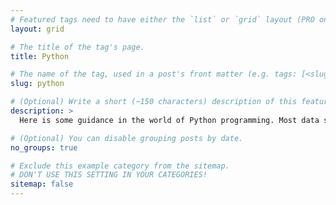 ```yaml
---
# Featured tags need to have either the `list` or `grid` layout (PRO only).
layout: grid

# The title of the tag's page.
title: Python

# The name of the tag, used in a post's front matter (e.g. tags: [<slug>]).
slug: python

# (Optional) Write a short (~150 characters) description of this featured tag.
description: >
  Here is some guidance in the world of Python programming. Most data science documentation and tutorials focus on so-called "data wrangling" (getting your data in shape and analyzable) and/or how to run a given model. But, as analysts we want more: we like to retrieve meaningful information from, for instance, social network graphs or machine learning algorithms. And this is what the scripts in this blog section will help you to achieve! Each blogpost provides a fully working program, which: i) opens and prepares a dataset; ii) runs a model; and iii) retrieves new, useful information from its output. 

# (Optional) You can disable grouping posts by date.
no_groups: true

# Exclude this example category from the sitemap.
# DON'T USE THIS SETTING IN YOUR CATEGORIES!
sitemap: false
---
```

